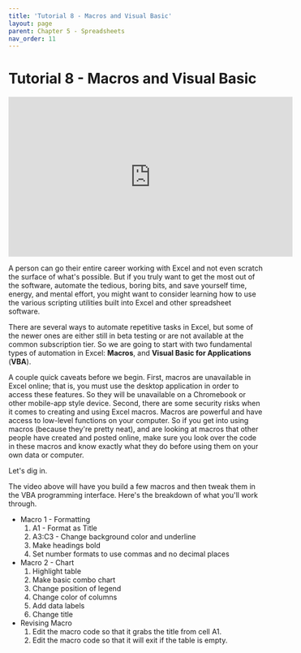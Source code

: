 ```yaml
--- 
title: 'Tutorial 8 - Macros and Visual Basic'
layout: page
parent: Chapter 5 - Spreadsheets
nav_order: 11
---
```


Tutorial 8 - Macros and Visual Basic
=========================================

<iframe width="560" height="315" src="https://www.youtube.com/embed/zUqE9Xd3wzA?si=IPRWqKQNhx04ZOOT" title="YouTube video player" frameborder="0" allow="accelerometer; autoplay; clipboard-write; encrypted-media; gyroscope; picture-in-picture; web-share" referrerpolicy="strict-origin-when-cross-origin" allowfullscreen></iframe>

A person can go their entire career working with Excel and not even scratch the surface of what's possible. But if you truly want to get the most out of the software, automate the tedious, boring bits, and save yourself time, energy, and mental effort, you might want to consider learning how to use the various scripting utilities built into Excel and other spreadsheet software.

There are several ways to automate repetitive tasks in Excel, but some of the newer ones are either still in beta testing or are not available at the common subscription tier. So we are going to start with two fundamental types of automation in Excel: **Macros**, and **Visual Basic for Applications** (**VBA**).

A couple quick caveats before we begin. First, macros are unavailable in Excel online; that is, you must use the desktop application in order to access these features. So they will be unavailable on a Chromebook or other mobile-app style device. Second, there are some security risks when it comes to creating and using Excel macros. Macros are powerful and have access to low-level functions on your computer. So if you get into using macros (because they're pretty neat), and are looking at macros that other people have created and posted online, make sure you look over the code in these macros and know exactly what they do before using them on your own data or computer.

Let's dig in.

The video above will have you build a few macros and then tweak them in the VBA programming interface. Here's the breakdown of what you'll work through.

* Macro 1 - Formatting
    1. A1 - Format as Title
    1. A3:C3 - Change background color and underline
    1. Make headings bold
    1. Set number formats to use commas and no decimal places
* Macro 2 - Chart
    1. Highlight table
    1. Make basic combo chart
    1. Change position of legend
    1. Change color of columns
    1. Add data labels
    1. Change title
* Revising Macro
    1. Edit the macro code so that it grabs the title from cell A1.
    1. Edit the macro code so that it will exit if the table is empty.

